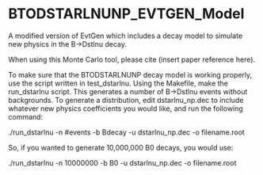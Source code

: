 # BTODSTARLNUNP_EVTGEN_Model
A modified version of EvtGen which includes a decay model to simulate new physics in the B->Dstlnu decay.

When using this Monte Carlo tool, please cite (insert paper reference here).

To make sure that the BTODSTARLNUNP decay model is working properly, use the script written in test_dstarlnu. Using the Makefile, make the run_dstarlnu script. This generates a number of B->Dstlnu events without backgrounds. To generate a distribution, edit dstarlnu_np.dec to include whatever new physics coefficients you would like, and run the following command:

./run_dstarlnu -n #events -b Bdecay -u dstarlnu_np.dec -o filename.root

So, if you wanted to generate 10,000,000 B0 decays, you would use:

./run_dstarlnu -n 10000000 -b B0 -u dstarlnu_np.dec -o filename.root
